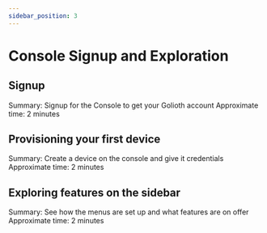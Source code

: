 ```yaml
---
sidebar_position: 3
---
```


# Console Signup and Exploration

## Signup 

Summary: Signup for the Console to get your Golioth account
Approximate time: 2 minutes

## Provisioning your first device

Summary: Create a device on the console and give it credentials
Approximate time: 2 minutes

## Exploring features on the sidebar 
Summary: See how the menus are set up and what features are on offer
Approximate time: 2 minutes

